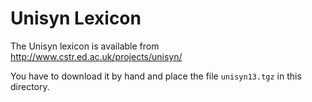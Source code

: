 # Unisyn Lexicon

The Unisyn lexicon is available from
 http://www.cstr.ed.ac.uk/projects/unisyn/

You have to download it by hand and place the file `unisyn13.tgz` in this
directory.
